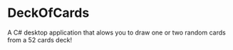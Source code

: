 # DeckOfCards
A C# desktop application that alows you to draw one or two random cards from a 52 cards deck!

